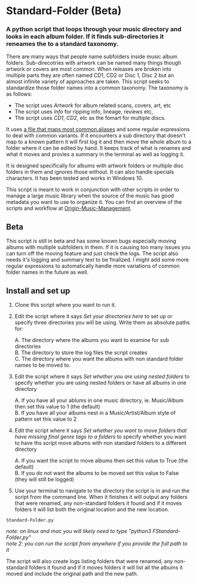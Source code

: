 # Standard-Folder (Beta)
### A python script that loops through your music directory and looks in each album folder. If it finds sub-directories it reneames the to a standard taxonomy.

There are many ways that people name subfolders inside music album folders.  Sub-direcotries with artwork can be named many things though artwork or covers are most common.  When releases are broken into multiple parts they are often named CD1, CD2 or Disc 1, Disc 2 but an almost infinite variety of approaches are taken.  This script seeks to standardize those folder names into a common taxonomy. The taxonomy is as follows:

- The script uses _Artwork_ for album related scans, covers, art, etc
- The script uses _Info_ for ripping info, lineage, reviews etc, 
- The script uses _CD1_, _CD2_, etc as the fomart for multiple discs.  

It uses [a file that maps most common aliases](https://github.com/spinfast319/Standard-Folder/blob/main/folder_map.txt) and some regular expressions to deal with common variants.  If it encounters a sub directory that doesn't map to a known pattern it will first log it and then move the whole album to a folder where it can be edited by hand. It keeps track of what is renames and what it moves and provies a summary in the terminal as well as logging it. 

It is designed specifically for albums with artwork folders or multiple disc folders in them and ignores those without. It can also handle specials characters. It has been tested and works in Windows 10.

This script is meant to work in conjunction with other scripts in order to manage a large music library when the source of the music has good metadata you want to use to organize it.  You can find an overview of the scripts and workflow at [Origin-Music-Management](https://github.com/spinfast319/Origin-Music-Management). 

## Beta

This script is still in beta and has some known bugs especially moving albums with multiple subfolders in them.  If it is causing too many issues you can turn off the moving feature and just check the logs. The script also needs it's logging and summary text to be finalized. I might add some more regular expressions to automatically handle more variations of common folder names in the future as well.

## Install and set up
1) Clone this script where you want to run it.

2) Edit the script where it says _Set your directories here_ to set up or specify three directories you will be using. Write them as absolute paths for:

    A. The directory where the albums you want to examine for sub directories  
    B. The directory to store the log files the script creates  
    C. The directory where you want the albums with non standard folder names to be moved to.

3) Edit the script where it says _Set whether you are using nested folders_ to specify whether you are using nested folders or have all albums in one directory 

    A. If you have all your ablums in one music directory, ie. Music/Album then set this value to 1 (the default)  
    B. If you have all your albums nest in a Music/Artist/Album style of pattern set this value to 2

4) Edit the script where it says _Set whether you want to move folders that have missing final genre tags to a folders_ to specify whether you want to have ths script move albums with non standard folders to a different directory 

    A. If you want the script to move albums then set this value to True (the default)  
    B. If you do not want the albums to be moved set this value to False (they will still be logged)

5) Use your terminal to navigate to the directory the script is in and run the script from the command line.  When it finishes it will output any folders that were renamed, any non-standard folders it found and if it moves folders it will list both the original location and the new location.

```
Standard-Folder.py
```

_note: on linux and mac you will likely need to type "python3 FStandard-Folder.py"_  
_note 2: you can run the script from anywhere if you provide the full path to it_

The script will also create logs listing folders that were renamed, any non-standard folders it found and if it moves folders it will list all the albums it moved and include the original path and the new path.  

